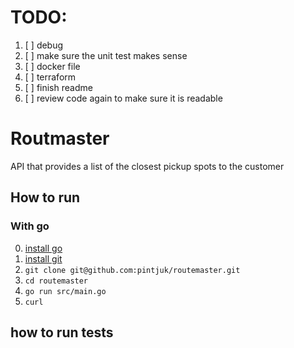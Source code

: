 # TODO:
1) [ ] debug
2) [ ] make sure the unit test makes sense
3) [ ] docker file
4) [ ] terraform
5) [ ] finish readme
6) [ ] review code again to make sure it is readable


# Routmaster

API that provides a list of the closest pickup spots to the customer


## How to run

### With go
0) [install go](https://go.dev/doc/install)
1) [install git](https://git-scm.com/book/en/v2/Getting-Started-Installing-Git)
2) `git clone git@github.com:pintjuk/routemaster.git`
3) `cd routemaster`
4) `go run src/main.go`
5) `curl `
## how to run tests
